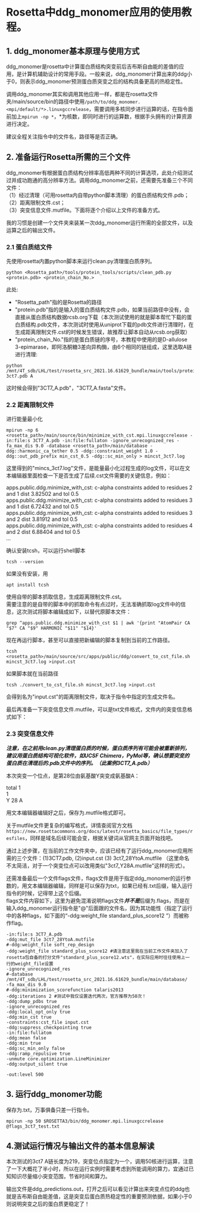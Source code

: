 # Rosetta中ddg_monomer应用的使用教程。 

## 1. ddg_monomer基本原理与使用方式
ddg_monomer是rosetta中计算蛋白质结构突变前后吉布斯自由能的差值的应用，是计算机辅助设计的常用手段。一般来说，ddg_monomer计算出来的ddg小于0，则表示ddg_monomer预测蛋白质突变之后的结构具备更高的热稳定性。

调用ddg_monomer其实和调用其他应用一样，都是在rosetta文件夹/main/source/bin的路径中使用``/path/to/ddg_monomer.<mpi/default/*>.linuxgccrelease``，需要调用多核同步进行运算的话，在指令面前加上``mpirun -np *``，*为核数，即同时进行的运算数，根据手头拥有的计算资源进行决定。  

建议全程关注指令中的文件名，路径等是否正确。  

## 2. 准备运行Rosetta所需的三个文件
ddg_monomer有根据蛋白质结构分辨率高低两种不同的计算选项，此处介绍测试过并成功跑通的高分辨率方法。调用ddg_monomer之前，还需要先准备三个不同文件：  
（1）经过清理（可用rosetta内自带python脚本清理）的蛋白质结构文件.pdb；  
（2）距离限制文件.cst；  
（3）突变信息文件.mutfile。下面将逐个介绍以上文件的准备方式。

我的习惯是创建一个文件夹来装某一次ddg_monomer运行所需的全部文件，以及运算之后的输出文件。

### 2.1 蛋白质结文件
先使用rosetta内置python脚本来运行clean.py清理蛋白质序列。

```
python <Rosetta_path>/tools/protein_tools/scripts/clean_pdb.py <protein.pdb> <protein_chain_No.>
```

此处:  
- "Rosetta_path"指的是Rosetta的路径  
- "protein.pdb"指的是输入的蛋白质结构文件.pdb，如果当前路径中没有，会直接从蛋白质结构数据rcsb.org下载（本次测试使用的就是脚本帮忙下载的蛋白质结构.pdb文件，本次测试时使用从uniprot下载的pdb文件进行清理时，在生成距离限制文件.cst的时候发生错误，故推荐让脚本自动从rcsb.org获取）  
- "protein_chain_No."指的是蛋白质链的序号，本教程中使用的是D-allulose 3-epimarase，即阿洛酮糖3差向异构酶，由6个相同的链组成，这里选取A链进行清理:  

```
python /mnt/4T_sdb/LHL/test/rosetta_src_2021.16.61629_bundle/main/tools/protein_tools/scripts/clean_pdb.py 3ct7.pdb A
```

这时候会得到"3CT7_A.pdb"，"3CT7_A.fasta"文件。  
 
### 2.2 距离限制文件
进行能量最小化
```
mpirun -np 6 <rosetta_path>/main/source/bin/minimize_with_cst.mpi.linuxgccrelease -in:file:s 3CT7_A.pdb -in:file:fullaton -ignore_unrecognized_res -fa_max_dis 9.0 -database <rosetta_path>/main/database -ddg::harmonic_ca_tether 0.5 -ddg::constraint_weight 1.0 -ddg::out_pdb_prefix min_cst_0.5 -ddg::sc_min_only > mincst_3ct7.log
```
  
这里得到的"mincs_3ct7.log"文件，是能量最小化过程生成的log文件，可以在文本编辑器里面检查一下是否生成了后续.cst文件需要的关键信息，例如：  

apps.public.ddg.minimize_with_cst: c-alpha constraints added to residues 2 and 1 dist 3.82502 and tol 0.5  
apps.public.ddg.minimize_with_cst: c-alpha constraints added to residues 3 and 1 dist 6.72432 and tol 0.5  
apps.public.ddg.minimize_with_cst: c-alpha constraints added to residues 3 and 2 dist 3.81912 and tol 0.5  
apps.public.ddg.minimize_with_cst: c-alpha constraints added to residues 4 and 2 dist 6.88404 and tol 0.5  
...  
  
确认安装tcsh，可以运行shell脚本
```
tcsh --version
```
如果没有安装，用
```
apt install tcsh
```
  
使用自带的脚本抓取信息，生成距离限制文件.cst。  
需要注意的是自带的脚本中的抓取命令有点过时，无法准确抓取log文件中的信息，这次测试将脚本编辑成如下，以替代原脚本文件：
```
grep ^apps.public.ddg.minimize_with_cst $1 | awk '{print "AtomPair CA "$7" CA "$9" HARMONIC "$11" "$14}'
```
现在再运行脚本，甚至可以直接把新编辑的脚本复制到当前的工作路径。
```
tcsh <rosetta_path>/main/source/src/apps/public/ddg/convert_to_cst_file.sh mincst_3ct7.log >input.cst
```
如果脚本就在当前路径
```
tcsh ./convert_to_cst_file.sh mincst_3ct7.log >input.cst
```
会得到名为"input.cst"的距离限制文件，取决于指令中指定的生成文件名。  
  
最后再准备一下突变信息文件.mutfile，可以是txt文件格式，文件内的突变信息格式如下：  
 
 
### 2.3 突变信息文件 
***注意，在之前用clean.py清理蛋白质的时候，蛋白质序列有可能会被重新排列，建议用蛋白质结构可视化软件，如UCSF Chimera，PyMol等，确认想要突变的蛋白质在清理后的.pdb文件中的序列。（此案例3CT7_A.pdb）***  
  
本次突变一个位点，是第28位由氨基酸Y突变成氨基酸A：  
  
total 1  
1  
Y 28 A  
  
用文本编辑器编辑好之后，保存为.mutfile格式即可。  
  
关于mutfile文件更复杂的编写格式，详情查阅官方文档 ``https://new.rosettacommons.org/docs/latest/rosetta_basics/file_types/resfiles``，同样是域名后续可能会变，根据关键词从官网主页面开始找吧。  

通过上述步骤，在当前的工作文件夹中，应该已经有了运行ddg_monomer应用所需的三个文件：(1)3CT7.pdb, (2)input.cst (3) 3ct7_28YtoA.mutfile （这里命名不太简洁，对于一个突变位点可以改用类似"3ct7_Y28A.mutfile"这样的形式）。  
  
还需准备最后一个文件flags文件，flags文件是用于指定ddg_monomer的运行参数的，用文本编辑器编辑，同样是可以保存为txt，如果已经有.txt后缀，输入运行指令的时候，记得带上这个后缀。  
flags文件内容如下，这里为避免混淆说明flags文件***并不是***后缀为.flags，而是在输入ddg_monomer运行指令是"@"后面跟的文件名，因为其功能性（指定了运行中的各种flags，如下面的“-ddg:weight_file standard_plus_score12 ”）而被称作flag。
```
-in:file:s 3CT7_A.pdb
-ddg:mut_file 3ct7_28YtoA.mutfile
#-ddg:weight_file soft_rep_design
-ddg:weight_file standard_plus_score12 #请注意这里我在当前工作文件夹加入了rosetta包自备的打分文件"standard_plus_score12.wts"，在实际应用时往往使用上一行的weight_file设置
-ignore_unrecognized_res
#-database /mnt/4T_sdb/LHL/test/rosetta_src_2021.16.61629_bundle/main/database/
-fa_max_dis 9.0
#-ddg:minimization_scorefunction talaris2013
-ddg:iterations 2 #测试中我仅设置迭代两次，官方推荐为50次！
-ddg:dump_pdbs true
-ignore_unrecognized_res
-ddg:local_opt_only true
-ddg:min_cst true
-constraints:cst_file input.cst
-ddg:suppress_checkpointing true
-in:file:fullatom 
-ddg:mean false
-ddg:min true
-ddg:sc_min_only false
-ddg:ramp_repulsive true
-unmute core.optimization.LineMinimizer
-ddg:output_silent true

-out:level 500
```

## 3. 运行ddg_monomer功能
保存为.txt，万事俱备只差一行指令。  
```
mpirun -np 50 $ROSETTA3/bin/ddg_monomer.mpi.linuxgccrelease @flags_3ct7_test.txt
```

## 4.测试运行情况与输出文件的基本信息解读
本次测试的3ct7 A链长度为219，突变位点指定为一个，调用50核进行运算，注意了一下大概花了半小时，所以在运行实例时需要考虑到所能调用的算力，宜通过已知知识尽量缩小突变范围，节省时间和算力。  

输出文件是ddg_predictions.out，打开之后可以看见计算出来突变点位的ddg也就是吉布斯自由能差值，这是突变后蛋白质热稳定性的重要预测依据，如果小于0则说明突变之后的蛋白质更稳定了！







